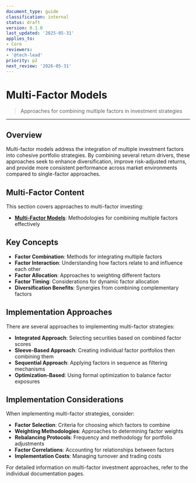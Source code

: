 ```yaml
---
document_type: guide
classification: internal
status: draft
version: 0.1.0
last_updated: '2025-05-31'
applies_to:
- Core
reviewers:
- '@tech-lead'
priority: p2
next_review: '2026-05-31'
---
```


# Multi-Factor Models

> Approaches for combining multiple factors in investment strategies

---

## Overview

Multi-factor models address the integration of multiple investment factors into cohesive portfolio strategies. By combining several return drivers, these approaches seek to enhance diversification, improve risk-adjusted returns, and provide more consistent performance across market environments compared to single-factor approaches.

## Multi-Factor Content

This section covers approaches to multi-factor investing:

* **[Multi-Factor Models](./multi-factor-models.md)**: Methodologies for combining multiple factors effectively

## Key Concepts

* **Factor Combination**: Methods for integrating multiple factors
* **Factor Interaction**: Understanding how factors relate to and influence each other
* **Factor Allocation**: Approaches to weighting different factors
* **Factor Timing**: Considerations for dynamic factor allocation
* **Diversification Benefits**: Synergies from combining complementary factors

## Implementation Approaches

There are several approaches to implementing multi-factor strategies:

* **Integrated Approach**: Selecting securities based on combined factor scores
* **Sleeve-Based Approach**: Creating individual factor portfolios then combining them
* **Sequential Approach**: Applying factors in sequence as filtering mechanisms
* **Optimization-Based**: Using formal optimization to balance factor exposures

## Implementation Considerations

When implementing multi-factor strategies, consider:

* **Factor Selection**: Criteria for choosing which factors to combine
* **Weighting Methodologies**: Approaches to determining factor weights
* **Rebalancing Protocols**: Frequency and methodology for portfolio adjustments
* **Factor Correlations**: Accounting for relationships between factors
* **Implementation Costs**: Managing turnover and trading costs

For detailed information on multi-factor investment approaches, refer to the individual documentation pages.